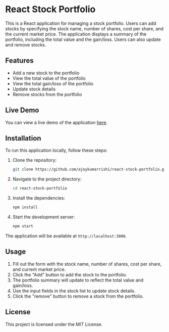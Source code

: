 # React Stock Portfolio

This is a React application for managing a stock portfolio. Users can add stocks by specifying the stock name, number of shares, cost per share, and the current market price. The application displays a summary of the portfolio, including the total value and the gain/loss. Users can also update and remove stocks.

## Features

- Add a new stock to the portfolio
- View the total value of the portfolio
- View the total gain/loss of the portfolio
- Update stock details
- Remove stocks from the portfolio

## Live Demo

You can view a live demo of the application [here](https://ajoykumarrishi.github.io/react-stock-portfolio).

## Installation

To run this application locally, follow these steps:

1. Clone the repository:

    ```bash
    git clone https://github.com/ajoykumarrishi/react-stock-portfolio.git
    ```

2. Navigate to the project directory:

    ```bash
    cd react-stock-portfolio
    ```

3. Install the dependencies:

    ```bash
    npm install
    ```

4. Start the development server:

    ```bash
    npm start
    ```

The application will be available at `http://localhost:3000`.

## Usage

1. Fill out the form with the stock name, number of shares, cost per share, and current market price.
2. Click the "Add" button to add the stock to the portfolio.
3. The portfolio summary will update to reflect the total value and gain/loss.
4. Use the input fields in the stock list to update stock details.
5. Click the "remove" button to remove a stock from the portfolio.

## License

This project is licensed under the MIT License.
